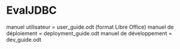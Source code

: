# EvalJDBC
manuel utilisateur = user_guide.odt (format Libre Office)
manuel de déploiement = deployment_guide.odt
manuel de développement = dev_guide.odt